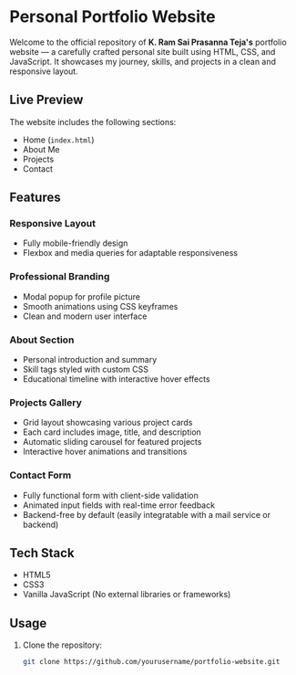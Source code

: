 # Personal Portfolio Website

Welcome to the official repository of **K. Ram Sai Prasanna Teja's** portfolio website — a carefully crafted personal site built using HTML, CSS, and JavaScript. It showcases my journey, skills, and projects in a clean and responsive layout.

## Live Preview

The website includes the following sections:

- Home (`index.html`)
- About Me
- Projects
- Contact

## Features

### Responsive Layout
- Fully mobile-friendly design
- Flexbox and media queries for adaptable responsiveness

### Professional Branding
- Modal popup for profile picture
- Smooth animations using CSS keyframes
- Clean and modern user interface

### About Section
- Personal introduction and summary
- Skill tags styled with custom CSS
- Educational timeline with interactive hover effects

### Projects Gallery
- Grid layout showcasing various project cards
- Each card includes image, title, and description
- Automatic sliding carousel for featured projects
- Interactive hover animations and transitions

### Contact Form
- Fully functional form with client-side validation
- Animated input fields with real-time error feedback
- Backend-free by default (easily integratable with a mail service or backend)

## Tech Stack

- HTML5
- CSS3
- Vanilla JavaScript (No external libraries or frameworks)

## Usage

1. Clone the repository:
   ```bash
   git clone https://github.com/yourusername/portfolio-website.git
